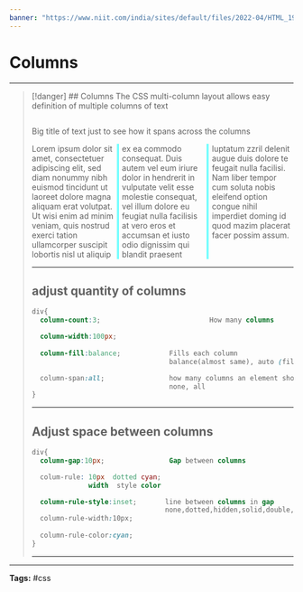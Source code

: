 ```yaml
---
banner: "https://www.niit.com/india/sites/default/files/2022-04/HTML_1920x565px.jpg"
---
```


# Columns
<hr> 

> [!danger] ## Columns
> The CSS multi-column layout allows easy definition of multiple columns of text
> 
> <div class="newspaper" style="column-count: 3;column-gap:15px;column-rule-style:double;column-rule-color:cyan;">
> <p style="column-span:all;">Big title of text just to see how it spans across the columns</p>
> Lorem ipsum dolor sit amet, consectetuer adipiscing elit, sed diam nonummy nibh euismod tincidunt ut laoreet dolore magna aliquam erat volutpat. Ut wisi enim ad minim veniam, quis nostrud exerci tation ullamcorper suscipit lobortis nisl ut aliquip ex ea commodo consequat. Duis autem vel eum iriure dolor in hendrerit in vulputate velit esse molestie consequat, vel illum dolore eu feugiat nulla facilisis at vero eros et accumsan et iusto odio dignissim qui blandit praesent luptatum zzril delenit augue duis dolore te feugait nulla facilisi. Nam liber tempor cum soluta nobis eleifend option congue nihil imperdiet doming id quod mazim placerat facer possim assum.
> </div>
> 
> <hr> 
> 
> ## adjust quantity of columns
> ```css
> div{
> 	column-count:3;                           How many columns
> 
> 	column-width:100px;
> 	
> 	column-fill:balance;            Fills each column
> 									balance(almost same), auto (fill height)
> 
> 	column-span:all;                how many columns an element should span
> 									none, all
> }
> ```
> <hr> 
> 
> ## Adjust space between columns
> ```css
> div{
> 	column-gap:10px;                Gap between columns
> 
> 	colum-rule: 10px  dotted cyan;
> 				width  style color
> 
> 	column-rule-style:inset;       line between columns in gap
> 								   none,dotted,hidden,solid,double,ridge...
> 	column-rule-width:10px;
> 	
> 	column-rule-color:cyan;
> }
> ```
> <hr> 
> 
<hr>
<b>Tags:</b> #css 